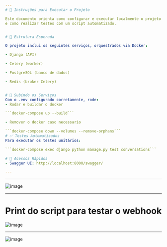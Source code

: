 ```yaml
---
# 🚀 Instruções para Executar o Projeto

Este documento orienta como configurar e executar localmente o projeto utilizando Docker 
e como realizar testes com um script automatizado.


# 🧩 Estrutura Esperada

O projeto inclui os seguintes serviços, orquestrados via Docker:

- Django (API)

- Celery (worker)

- PostgreSQL (banco de dados)

- Redis (broker Celery)


# 🐳 Subindo os Serviços
Com o .env configurado corretamente, rode:
- Rodar e buildar o docker

```docker-compose up --build```

- Remover o docker caso necessario

```docker-compose down --volumes --remove-orphans```
# ✅ Testes Automatizados
Para executar os testes unitários:

```docker-compose exec django python manage.py test conversations```

# 🧭 Acessos Rápidos
- Swagger UI: http://localhost:8000/swagger/

---
```



---
![image](https://github.com/user-attachments/assets/eb1095f8-7079-46be-af06-78bf72ec4c3e)


---

# Print do script para testar o webhook

![image](https://github.com/user-attachments/assets/e5324ce8-a701-434e-88c5-d28e301dd37c)

---

![image](https://github.com/user-attachments/assets/2b72519d-4a40-48b7-b283-591da6e128fc)


